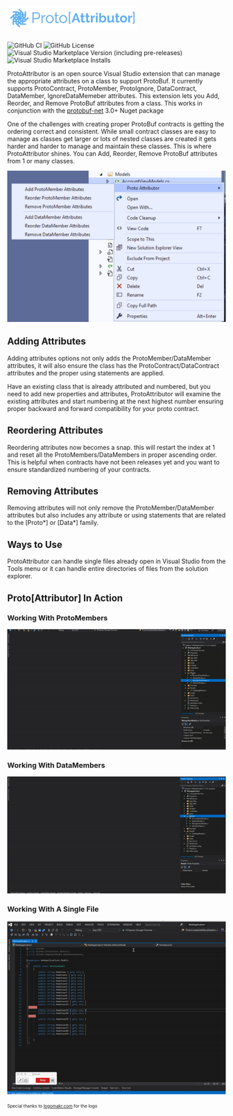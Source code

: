 # ![alt text](./ProtoAttributor/logo.png "ProtoAttributor")

![GitHub CI](https://img.shields.io/github/actions/workflow/status/d1820/proto-attributor/dotnet.yml)
![GitHub License](https://img.shields.io/github/license/d1820/proto-attributor?logo=github&logoColor=green)
![Visual Studio Marketplace Version (including pre-releases)](https://img.shields.io/visual-studio-marketplace/v/DanTurco.proto-attributor)
![Visual Studio Marketplace Installs](https://img.shields.io/visual-studio-marketplace/i/DanTurco.proto-attributor)


ProtoAttributor is an open source Visual Studio extension that can manage the appropriate attributes on a class to support ProtoBuf.
It currently supports ProtoContract, ProtoMember, ProtoIgnore, DataContract, DataMember, IgnoreDataMemeber attributes. This extension lets you Add, Reorder, and Remove ProtoBuf attributes from a class.
This works in conjunction with the [protobuf-net](https://github.com/protobuf-net/protobuf-net) 3.0+ Nuget package


One of the challenges with creating proper ProtoBuf contracts is getting the ordering correct and consistent.
While small contract classes are easy to manage as classes get larger or lots of nested classes are created it gets harder and harder to manage and maintain these classes.
This is where ProtoAttributor shines. You can Add, Reorder, Remove ProtoBuf attributes from 1 or many classes.

![alt text](./ProtoAttributor/ProtoImagePreview.jpg "Preview")

## Adding Attributes

Adding attributes options not only adds the ProtoMember/DataMember attributes, it will also ensure the class has the ProtoContract/DataContract attributes and the proper using statements are applied.

Have an existing class that is already attributed and numbered, but you need to add new properties and attributes, ProtoAttributor will examine the existing attributes and start numbering at the next highest number ensuring proper backward and forward compatibility for your proto contract.

## Reordering Attributes

Reordering attributes now becomes a snap. this will restart the index at 1 and reset all the ProtoMembers/DataMembers in proper ascending order.
This is helpful when contracts have not been releases yet and you want to ensure standardized numbering of your contracts.

## Removing Attributes

Removing attributes will not only remove the ProtoMember/DataMember attributes but also includes any attribute or using statements that are related to the [Proto*] or [Data*] family.

## Ways to Use

ProtoAttributor can handle single files already open in Visual Studio from the Tools menu or it can handle entire directories of files from the solution explorer.

## Proto[Attributor] In Action

### Working With ProtoMembers

![alt ProtoContractVideo](./ProtoAttributor/Resources/ProtoContractVideo.gif "ProtoContractVideo")

### Working With DataMembers

![alt DataContractVideo](./ProtoAttributor/Resources/DataContractVideo.gif "DataContractVideo")


### Working With A Single File

![alt SinglePageProtoActions](./ProtoAttributor/Resources/SinglePageProtoActions.gif "SinglePageProtoActions")



<span style="font-size:10px;">
Special thanks to <a href="https://logomakr.com/">logomakr.com</a> for the logo
</span>

